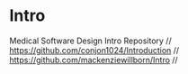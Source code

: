 # Intro
Medical Software Design Intro Repository      //                     
https://github.com/conjon1024/Introduction    //
https://github.com/mackenziewillborn/Intro    //
